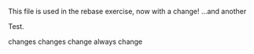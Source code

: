 This file is used in the rebase exercise, now with a change! ...and another

Test.

changes changes change always change
